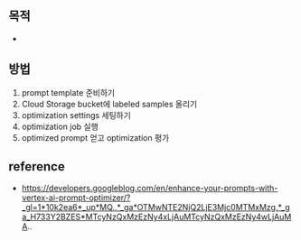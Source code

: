 
## 목적
- 

## 방법
1. prompt template 준비하기
2. Cloud Storage bucket에 labeled samples 올리기
3. optimization settings 세팅하기
4. optimization job 실행
5. optimized prompt 얻고 optimization 평가
## reference
- https://developers.googleblog.com/en/enhance-your-prompts-with-vertex-ai-prompt-optimizer/?_gl=1*10k2ea6*_up*MQ..*_ga*OTMwNTE2NjQ2LjE3Mjc0MTMxMzg.*_ga_H733Y2BZES*MTcyNzQxMzEzNy4xLjAuMTcyNzQxMzEzNy4wLjAuMA..